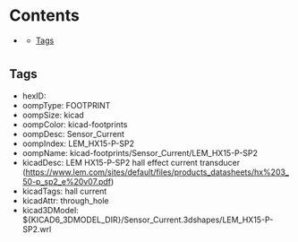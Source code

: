 



Contents
========

* [](#)
	* [Tags](#tags)

# 

## Tags

- hexID: 
- oompType: FOOTPRINT
- oompSize: kicad
- oompColor: kicad-footprints
- oompDesc: Sensor_Current
- oompIndex: LEM_HX15-P-SP2
- oompName: kicad-footprints/Sensor_Current/LEM_HX15-P-SP2
- kicadDesc: LEM HX15-P-SP2 hall effect current transducer (https://www.lem.com/sites/default/files/products_datasheets/hx%203_50-p_sp2_e%20v07.pdf)
- kicadTags: hall current
- kicadAttr: through_hole
- kicad3DModel: ${KICAD6_3DMODEL_DIR}/Sensor_Current.3dshapes/LEM_HX15-P-SP2.wrl
